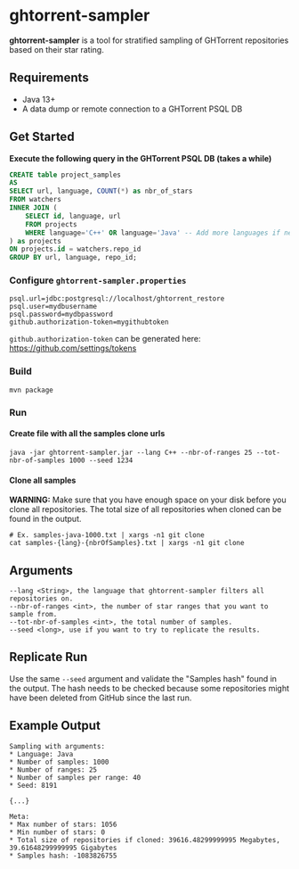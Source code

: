 # ghtorrent-sampler

**ghtorrent-sampler** is a tool for stratified sampling of GHTorrent repositories based on their star rating. 

## Requirements

* Java 13+
* A data dump or remote connection to a GHTorrent PSQL DB

## Get Started

**Execute the following query in the GHTorrent PSQL DB (takes a while)**

```sql
CREATE table project_samples
AS
SELECT url, language, COUNT(*) as nbr_of_stars
FROM watchers
INNER JOIN (
    SELECT id, language, url 
    FROM projects
    WHERE language='C++' OR language='Java' -- Add more languages if needed
) as projects
ON projects.id = watchers.repo_id 
GROUP BY url, language, repo_id;
```

### Configure `ghtorrent-sampler.properties`
```
psql.url=jdbc:postgresql://localhost/ghtorrent_restore
psql.user=mydbusername
psql.password=mydbpassword
github.authorization-token=mygithubtoken
```

`github.authorization-token` can be generated here: https://github.com/settings/tokens

### Build
```
mvn package
```

### Run

#### Create file with all the samples clone urls
```
java -jar ghtorrent-sampler.jar --lang C++ --nbr-of-ranges 25 --tot-nbr-of-samples 1000 --seed 1234
```

#### Clone all samples

**WARNING:** Make sure that you have enough space on your disk before you clone all repositories. 
The total size of all repositories when cloned can be found in the output.

```
# Ex. samples-java-1000.txt | xargs -n1 git clone
cat samples-{lang}-{nbrOfSamples}.txt | xargs -n1 git clone
```

## Arguments

```
--lang <String>, the language that ghtorrent-sampler filters all repositories on.
--nbr-of-ranges <int>, the number of star ranges that you want to sample from.
--tot-nbr-of-samples <int>, the total number of samples.
--seed <long>, use if you want to try to replicate the results.
```

## Replicate Run

Use the same  `--seed` argument and validate the "Samples hash" found in the output. 
The hash needs to be checked because some repositories might have been deleted from GitHub since the last run.

## Example Output

```
Sampling with arguments: 
* Language: Java
* Number of samples: 1000
* Number of ranges: 25
* Number of samples per range: 40
* Seed: 8191

{...}

Meta:
* Max number of stars: 1056
* Min number of stars: 0
* Total size of repositories if cloned: 39616.48299999995 Megabytes, 39.61648299999995 Gigabytes
* Samples hash: -1083826755
```
